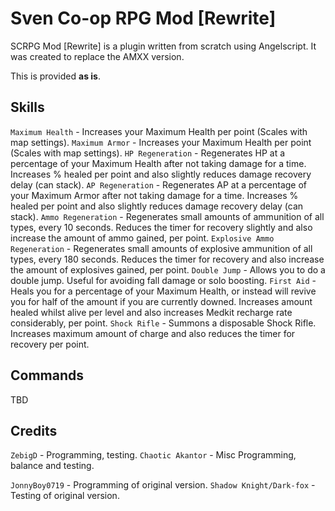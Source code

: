 # Sven Co-op RPG Mod [Rewrite]

SCRPG Mod [Rewrite] is a plugin written from scratch using Angelscript. It was created to replace the AMXX version.

This is provided **as is**.


Skills
-----------

`Maximum Health` - Increases your Maximum Health per point (Scales with map settings).
`Maximum Armor` - Increases your Maximum Health per point (Scales with map settings).
`HP Regeneration` - Regenerates HP at a percentage of your Maximum Health after not taking damage for a time. Increases % healed per point and also slightly reduces damage recovery delay (can stack).
`AP Regeneration` - Regenerates AP at a percentage of your Maximum Armor after not taking damage for a time. Increases % healed per point and also slightly reduces damage recovery delay (can stack).
`Ammo Regeneration` - Regenerates small amounts of ammunition of all types, every 10 seconds. Reduces the timer for recovery slightly and also increase the amount of ammo gained, per point.
`Explosive Ammo Regeneration` - Regenerates small amounts of explosive ammunition of all types, every 180 seconds. Reduces the timer for recovery and also increase the amount of explosives gained, per point.
`Double Jump` - Allows you to do a double jump. Useful for avoiding fall damage or solo boosting.
`First Aid` - Heals you for a percentage of your Maximum Health, or instead will revive you for half of the amount if you are currently downed. Increases amount healed whilst alive per level and also increases Medkit recharge rate considerably, per point.
`Shock Rifle` - Summons a disposable Shock Rifle. Increases maximum amount of charge and also reduces the timer for recovery per point.


Commands
-----------
TBD

Credits
-----------
`ZebigD` - Programming, testing.
`Chaotic Akantor` - Misc Programming, balance and testing.

`JonnyBoy0719` - Programming of original version.
`Shadow Knight/Dark-fox` - Testing of original version.
